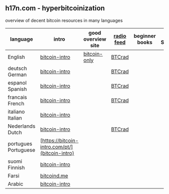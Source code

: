 ## h17n.com - hyperbitcoinization

overview of decent bitcoin resources in many languages

| language | intro | good overview site | [radio feed](https://btcrad.io/) | beginner books | Bitcoin Standard | good beginner podcast | good twitter feeds |
|----------|-------|--------------------|--------------------------------- | -------------- | ---------------- | --------------------- | ------------------ |
| English  | [bitcoin-intro](https://bitcoin-intro.com/) | [bitcoin-only](https://bitcoin-only.com/) | [BTCrad](https://btcrad.io/en/)     |                |                  |                       |                    |
| deutsch German  | [bitcoin-intro](https://bitcoin-intro.com/de/)  |   | [BTCrad](https://btcrad.io/de/)
| espanol Spanish | [bitcoin-intro](https://bitcoin-intro.com/es/)  |   | [BTCrad](https://btcrad.io/es/)
| francais French | [bitcoin-intro](https://bitcoin-intro.com/fr/)  |   | [BTCrad](https://btcrad.io/fr/)
| italiano Italian | [bitcoin-intro](https://bitcoin-intro.com/it/) |
| Nederlands Dutch | [bitcoin-intro](https://bitcoin-intro.com/nl/) |   | [BTCrad](https://btcrad.io/nl/)
| portugues Portuguese | [https://bitcoin-intro.com/pt/](bitcoin-intro) |
| suomi Finnish | [bitcoin-intro](https://bitcoin-intro.com/fi/) |
| Farsi  | [bitcoind.me](https://bitcoind.me/) |
| Arabic | [bitcoin-intro](https://bitcoin-intro.com/ar/) | 

